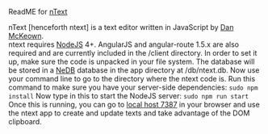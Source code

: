ReadME for [nText](http://djmblog.com/ntext)

nText [henceforth ntext] is a text editor written in JavaScript by [Dan McKeown](http://danmckeown.info).  
ntext requires [NodeJS](https://nodejs.org/en/) 4+.
AngularJS and angular-route 1.5.x are also required and are currently included in the /client directory.
In order to set it up, make sure the code is unpacked in your file system.
The database will be stored in a [NeDB](https://github.com/louischatriot/nedb) database in the app directory at /db/ntext.db.
Now use your command line to go to the directory where the ntext code is.
Run this command to make sure you have your server-side dependencies:
`sudo npm install`
Now type in this to start the NodeJS server:
`sudo npm run start`
Once this is running, you can go to [local host 7387](http://localhost:7387) in your browser and use the ntext app to create and update texts and take advantage of the DOM clipboard.
